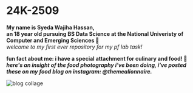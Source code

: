 # 24K-2509

**My name is Syeda Wajiha Hassan,**\
**an 18 year old pursuing BS Data Science at the National Univeristy of Computer and Emerging Sciences 🙌**\
*welcome to my first ever repository for my pf lab task!*

**fun fact about me: i have a special attachment for culinary and food! 🍟**\
***here's an insight of the food photography i've been doing, i've posted these on my food blog on instagram: @themealionnaire.***

![blog collage](https://github.com/user-attachments/assets/4e2b7654-379e-4f3f-a3ad-3e8766bb33bb)



